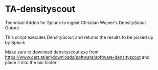 # TA-densityscout
Technical Addon for Splunk to ingest Christian Wojner's DensityScout Output

This script executes DensityScout and returns the results to be picked up by Splunk

Make sure to download densityscout.exe from https://www.cert.at/en/downloads/software/software-densityscout and place it into the bin folder
